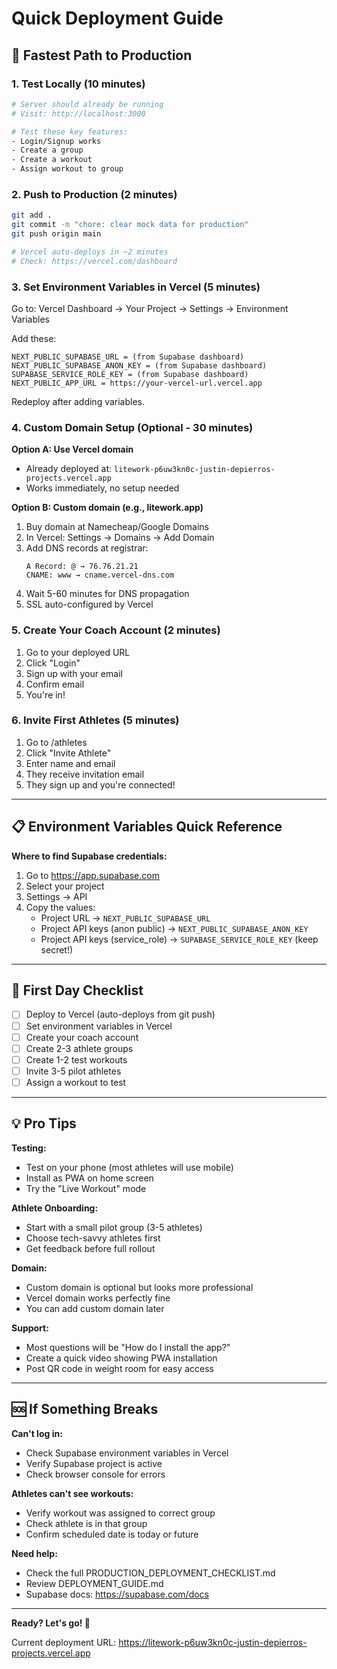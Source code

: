 # Quick Deployment Guide

## 🚀 Fastest Path to Production

### 1. Test Locally (10 minutes)

```bash
# Server should already be running
# Visit: http://localhost:3000

# Test these key features:
- Login/Signup works
- Create a group
- Create a workout
- Assign workout to group
```

### 2. Push to Production (2 minutes)

```bash
git add .
git commit -m "chore: clear mock data for production"
git push origin main

# Vercel auto-deploys in ~2 minutes
# Check: https://vercel.com/dashboard
```

### 3. Set Environment Variables in Vercel (5 minutes)

Go to: Vercel Dashboard → Your Project → Settings → Environment Variables

Add these:

```
NEXT_PUBLIC_SUPABASE_URL = (from Supabase dashboard)
NEXT_PUBLIC_SUPABASE_ANON_KEY = (from Supabase dashboard)
SUPABASE_SERVICE_ROLE_KEY = (from Supabase dashboard)
NEXT_PUBLIC_APP_URL = https://your-vercel-url.vercel.app
```

Redeploy after adding variables.

### 4. Custom Domain Setup (Optional - 30 minutes)

**Option A: Use Vercel domain**

- Already deployed at: `litework-p6uw3kn0c-justin-depierros-projects.vercel.app`
- Works immediately, no setup needed

**Option B: Custom domain (e.g., litework.app)**

1. Buy domain at Namecheap/Google Domains
2. In Vercel: Settings → Domains → Add Domain
3. Add DNS records at registrar:
   ```
   A Record: @ → 76.76.21.21
   CNAME: www → cname.vercel-dns.com
   ```
4. Wait 5-60 minutes for DNS propagation
5. SSL auto-configured by Vercel

### 5. Create Your Coach Account (2 minutes)

1. Go to your deployed URL
2. Click "Login"
3. Sign up with your email
4. Confirm email
5. You're in!

### 6. Invite First Athletes (5 minutes)

1. Go to /athletes
2. Click "Invite Athlete"
3. Enter name and email
4. They receive invitation email
5. They sign up and you're connected!

---

## 📋 Environment Variables Quick Reference

**Where to find Supabase credentials:**

1. Go to https://app.supabase.com
2. Select your project
3. Settings → API
4. Copy the values:
   - Project URL → `NEXT_PUBLIC_SUPABASE_URL`
   - Project API keys (anon public) → `NEXT_PUBLIC_SUPABASE_ANON_KEY`
   - Project API keys (service_role) → `SUPABASE_SERVICE_ROLE_KEY` (keep secret!)

---

## 🎯 First Day Checklist

- [ ] Deploy to Vercel (auto-deploys from git push)
- [ ] Set environment variables in Vercel
- [ ] Create your coach account
- [ ] Create 2-3 athlete groups
- [ ] Create 1-2 test workouts
- [ ] Invite 3-5 pilot athletes
- [ ] Assign a workout to test

---

## 💡 Pro Tips

**Testing:**

- Test on your phone (most athletes will use mobile)
- Install as PWA on home screen
- Try the "Live Workout" mode

**Athlete Onboarding:**

- Start with a small pilot group (3-5 athletes)
- Choose tech-savvy athletes first
- Get feedback before full rollout

**Domain:**

- Custom domain is optional but looks more professional
- Vercel domain works perfectly fine
- You can add custom domain later

**Support:**

- Most questions will be "How do I install the app?"
- Create a quick video showing PWA installation
- Post QR code in weight room for easy access

---

## 🆘 If Something Breaks

**Can't log in:**

- Check Supabase environment variables in Vercel
- Verify Supabase project is active
- Check browser console for errors

**Athletes can't see workouts:**

- Verify workout was assigned to correct group
- Check athlete is in that group
- Confirm scheduled date is today or future

**Need help:**

- Check the full PRODUCTION_DEPLOYMENT_CHECKLIST.md
- Review DEPLOYMENT_GUIDE.md
- Supabase docs: https://supabase.com/docs

---

**Ready? Let's go! 🚀**

Current deployment URL: https://litework-p6uw3kn0c-justin-depierros-projects.vercel.app
